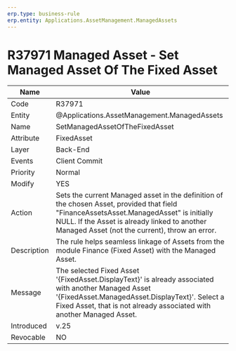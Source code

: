 ```yaml
---
erp.type: business-rule
erp.entity: Applications.AssetManagement.ManagedAssets
---
```


# R37971 Managed Asset - Set Managed Asset Of The Fixed Asset

| Name | Value |
| ---- | ----- |
| Code | R37971 |
| Entity | @Applications.AssetManagement.ManagedAssets |
| Name | SetManagedAssetOfTheFixedAsset |
| Attribute | FixedAsset |
| Layer | Back-End |
| Events | Client Commit |
| Priority | Normal |
| Modify | YES |
| Action | Sets the current Managed asset in the definition of the chosen Asset, provided that field "FinanceAssetsAsset.ManagedAsset" is initially NULL. If the Asset is already linked to another Managed Asset (not the current), throw an error.|
| Description| The rule helps seamless linkage of Assets from the module Finance (Fixed Asset) with the Managed Asset.|
| Message | The selected Fixed Asset '{FixedAsset.DisplayText}' is already associated with another Managed Asset '{FixedAsset.ManagedAsset.DisplayText}'. Select a Fixed Asset, that is not already associated with another Managed Asset.|
| Introduced | v.25 |
| Revocable | NO |
